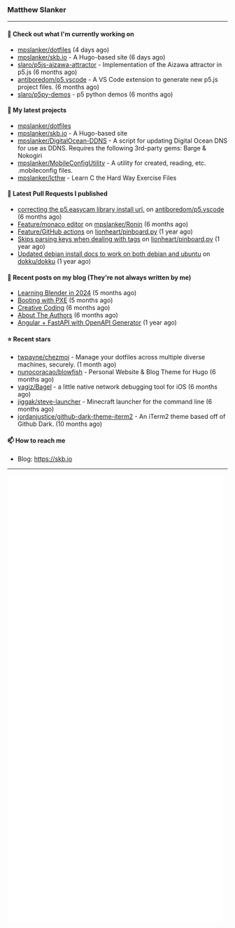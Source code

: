 ### Matthew Slanker
---
#### 👷 Check out what I'm currently working on

- [mpslanker/dotfiles](https://github.com/mpslanker/dotfiles) (4 days ago)
- [mpslanker/skb.io](https://github.com/mpslanker/skb.io) - A Hugo-based site (6 days ago)
- [slaro/p5js-aizawa-attractor](https://github.com/slaro/p5js-aizawa-attractor) - Implementation of the Aizawa attractor in p5.js (6 months ago)
- [antiboredom/p5.vscode](https://github.com/antiboredom/p5.vscode) - A VS Code extension to generate new p5.js project files. (6 months ago)
- [slaro/p5py-demos](https://github.com/slaro/p5py-demos) - p5 python demos (6 months ago)

#### 🌱 My latest projects

- [mpslanker/dotfiles](https://github.com/mpslanker/dotfiles)
- [mpslanker/skb.io](https://github.com/mpslanker/skb.io) - A Hugo-based site
- [mpslanker/DigitalOcean-DDNS](https://github.com/mpslanker/DigitalOcean-DDNS) - A script for updating Digital Ocean DNS for use as DDNS.  Requires the following 3rd-party gems: Barge &amp; Nokogiri
- [mpslanker/MobileConfigUtility](https://github.com/mpslanker/MobileConfigUtility) - A utility for created, reading, etc. .mobileconfig files.
- [mpslanker/lcthw](https://github.com/mpslanker/lcthw) - Learn C the Hard Way Exercise Files

#### 🔨 Latest Pull Requests I published

- [correcting the p5.easycam library install url.](https://github.com/antiboredom/p5.vscode/pull/62) on [antiboredom/p5.vscode](https://github.com/antiboredom/p5.vscode) (6 months ago)
- [Feature/monaco editor](https://github.com/mpslanker/Ronin/pull/1) on [mpslanker/Ronin](https://github.com/mpslanker/Ronin) (6 months ago)
- [Feature/GitHub actions](https://github.com/lionheart/pinboard.py/pull/30) on [lionheart/pinboard.py](https://github.com/lionheart/pinboard.py) (1 year ago)
- [Skips parsing keys when dealing with tags](https://github.com/lionheart/pinboard.py/pull/28) on [lionheart/pinboard.py](https://github.com/lionheart/pinboard.py) (1 year ago)
- [Updated debian install docs to work on both debian and ubuntu](https://github.com/dokku/dokku/pull/5658) on [dokku/dokku](https://github.com/dokku/dokku) (1 year ago)

#### 📜 Recent posts on my blog (They're not always written by me) 

- [Learning Blender in 2024](https://skb.io/posts/blender-getting-started/) (5 months ago)
- [Booting with PXE](https://skb.io/posts/booting-with-pxe/) (5 months ago)
- [Creative Coding](https://skb.io/posts/generative-art/) (6 months ago)
- [About The Authors](https://skb.io/about/) (6 months ago)
- [Angular &#43; FastAPI with OpenAPI Generator](https://skb.io/posts/ng&#43;fastapi/) (1 year ago)

#### ⭐ Recent stars

- [twpayne/chezmoi](https://github.com/twpayne/chezmoi) - Manage your dotfiles across multiple diverse machines, securely. (1 month ago)
- [nunocoracao/blowfish](https://github.com/nunocoracao/blowfish) - Personal Website &amp; Blog Theme for Hugo (6 months ago)
- [yagiz/Bagel](https://github.com/yagiz/Bagel) - a little native network debugging tool for iOS (6 months ago)
- [jiggak/steve-launcher](https://github.com/jiggak/steve-launcher) - Minecraft launcher for the command line (6 months ago)
- [jordanjustice/github-dark-theme-iterm2](https://github.com/jordanjustice/github-dark-theme-iterm2) - An iTerm2 theme based off of Github Dark. (10 months ago)

#### 📫 How to reach me
- Blog: https://skb.io
---
<img src="https://raw.githubusercontent.com/mpslanker/mpslanker/main/github-metrics.svg">